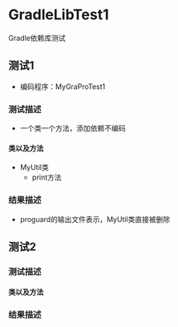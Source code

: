 # GradleLibTest1
Gradle依赖库测试
## 测试1
- 编码程序：MyGraProTest1
### 测试描述
- 一个类一个方法，添加依赖不编码
#### 类以及方法
- MyUtil类
  - print方法
### 结果描述
- proguard的输出文件表示，MyUtil类直接被删除
## 测试2
### 测试描述
#### 类以及方法
### 结果描述
